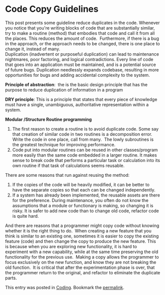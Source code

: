#  Code Copy Guidelines 

This post presents some guideline reduce duplicates in the code. Whenever you notice that you're writing blocks of code that are substantially similar, try to make a routine (method) that embodies that code and call it from all the places. This reduces the amount of code.  Furthermore, if there is a bug in the approach, or the approach needs to be changed, there is one place to change it, instead of many.  
Duplication (inadvertent or purposeful duplication) can lead to maintenance nightmares, poor factoring, and logical contradictions. Every line of code that goes into an application must be maintained, and is a potential source of future bugs. Duplication needlessly expands codebase, resulting in more opportunities for bugs and adding accidental complexity to the system.

**Principle of abstraction**:  the is the basic design principle that has the purpose to reduce duplication of information in a program

**DRY principle**: This is a principle that states that every piece of knowledge must have a single, unambiguous, authoritative representation within a system.

**Modular /Structure Routine programming**

1.  The first reason to create a routine is to avoid duplicate code. Some say that creation of similar code in two routines is a decomposition error. Write the code in one place, call from many.  The lowly subroutines is the greatest technique for improving performance.
2.  Code put into modular routines can be reused in other classes/program more easily than the same code embedded in a larger routine. It makes sense to break code that performs a particular task or calculation into its own routine if that task of calculations seems reusable.

There are some reasons that run against reusing the method:

1.  If the copies of the code will be heavily modified, it can be better to have the separate copies so that each can be changed independently.
2.  If a system has already been implemented, the reusable assets are there for the preference. During maintenance, you often do not know the assumptions that a module or functionary is making, so changing it is risky. It is safer to add new code than to change old code, refactor code is quite hard.

And there are reasons that a programmer might copy code without knowing whether it is the right thing to do.  When creating a new feature that you think is similar to an existing one, sometimes it is easier to copy the existing feature (code) and then change the copy to produce the new feature. This is because when you are exploring new functionality, it is hard to experiment with a new capability, while at the same time preserving the old functionality for the previous use.  Making a copy allows the programmer to focus exclusively on the new function, and know they are not breaking the old function.  It is critical that after the experimentation phase is over, that the programmer return to the original, and refactor to eliminate the duplicate parts.

This entry was posted in [Coding](https://agiletribe.purplehillsbooks.com/category/coding/). Bookmark the [permalink](https://agiletribe.purplehillsbooks.com/2023/01/17/code-copy-guidelines/ "Permalink to Code Copy Guidelines").